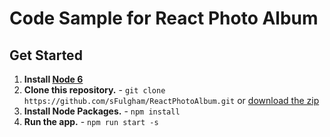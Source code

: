 # Code Sample for **React Photo Album**
## Get Started
1. **Install [Node 6](https://nodejs.org)**
2. **Clone this repository.** - `git clone https://github.com/sFulgham/ReactPhotoAlbum.git` or [download the zip](https://github.com/sFulgham/ReactPhotoAlbum/archive/master.zip)
4. **Install Node Packages.** - `npm install`
5. **Run the app.** - `npm run start -s`
